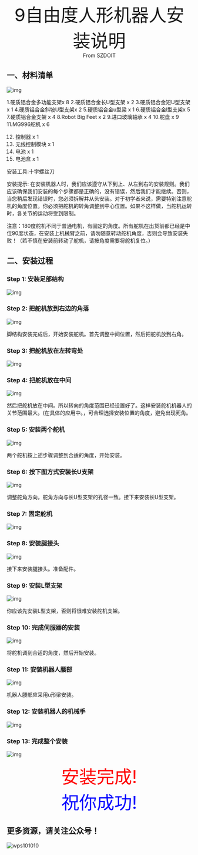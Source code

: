 <center><font size=10> 9自由度人形机器人安装说明 </center></font>
<center> From SZDOIT</center>



## 一、材料清单

![img](wps25.jpg)

1.硬质铝合金多功能支架x 8
2.硬质铝合金长U型支架 x 2
3.硬质铝合金短U型支架 x 1
4.硬质铝合金斜坡U型支架x 2
5.硬质铝合金u型梁 x 1
6.硬质铝合金l型支架x 5
7.硬质铝合金支架 x 4
8.Robot Big Feet x 2
9.进口玻璃轴承 x 4
10.舵盘 x 9
11.MG996舵机 x 6

12. 控制器 x 1
13. 无线控制模块 x 1
14. 电池 x 1
15. 电池盒 x 1

安装工具:十字螺丝刀

安装提示:
	在安装机器人时，我们应该遵守从下到上、从左到右的安装规则。我们应该确保我们安装的每个步骤都是正确的，没有错误，然后我们才能继续。否则，当您稍后发现错误时，您必须拆解并从头安装。对于初学者来说，需要特别注意舵机的角度位置。你必须把舵机的转角调整到中心位置。如果不这样做，当舵机运转时，各关节的运动将受到限制。

注意：180度舵机不同于普通电机，有固定的角度。所有舵机在出货前都已经是中位90度状态，在安装上机械臂之前，请勿随意转动舵机角度，否则会导致安装失败！（若不慎在安装前转动了舵机，请按角度需要将舵机复位。）

## 二、安装过程

### Step 1: 安装足部结构

![img](wps26.png) 

### Step 2: 把舵机放到右边的角落

![img](wps27.png) 

脚结构安装完成后，开始安装舵机。首先调整中间位置，然后把舵机放到右角。

### Step 3: 把舵机放在左转弯处

![img](wps28.png) 

### Step 4: 把舵机放在中间

![img](wps29.png) 

然后把舵机放在中间。所以转向的角度范围已经设置好了。这样安装舵机机器人的关节范围最大。(在具体的应用中。，可合理选择安装位置的角度，避免出现死角。

### Step 5: 安装两个舵机

![img](wps30.png) 

两个舵机按上述步骤调整到合适的角度，开始安装。

### Step 6: 按下图方式安装长U支架

![img](wps31.png) 

调整舵角方向，舵角方向与长U型支架的孔径一致。接下来安装长U型支架。

### Step 7: 固定舵机

![img](wps32.png) 

### Step 8: 安装腿接头

![img](wps33.png) 

接下来安装腿接头。准备配件。

### Step 9: 安装L型支架

![img](wps34.png) 

你应该先安装L型支架，否则将很难安装舵机支架。

### Step 10: 完成伺服器的安装

![img](wps35.png) 

将舵机调到合适的角度，然后开始安装。

### Step 11: 安装机器人腰部

![img](wps36.png) 

机器人腰部应采用u形梁安装。

### Step 12: 安装机器人的机械手

![img](wps37.png) 

### Step 13: 完成整个安装

![img](wps38.png) 

 <center> <font size=10 color= red>安装完成!</center></font>
<center><font size=10 color=blue>祝你成功! </center></font>







## 更多资源，请关注公众号！

![wps101010](wps101010.png)